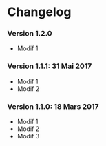 # Changelog
### Version 1.2.0

* Modif 1

### Version 1.1.1: 31 Mai 2017

* Modif 1
* Modif 2

### Version 1.1.0: 18 Mars 2017

* Modif 1
* Modif 2
* Modif 3
